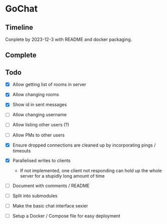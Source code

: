 # GoChat

## Timeline

Conplete by 2023-12-3 with README and docker packaging.

## Complete

## Todo

- [x] Allow getting list of rooms in server
- [x] Allow changing rooms
- [x] Show id in sent messages
- [ ] Allow changing username
- [ ] Allow listing other users (?)
- [ ] Allow PMs to other users
- [x] Ensure dropped connections are cleaned up by incorporating pings / timeouts
- [x] Parallelised writes to clients
    - If not implemented, one client not responding can hold up the whole
      server for a stupidly long amount of time
- [ ] Document with comments / README
- [ ] Split into submodules
- [ ] Make the basic chat interface sexier
- [ ] Setup a Docker / Compose file for easy deployment

